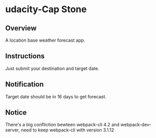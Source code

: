 # udacity-Cap Stone

## Overview
A location base weather forecast app.

## Instructions
Just submit your destination and target date. 

## Notification
Target date should be in 16 days to get forecast.

## Notice
There's a big confliction bewteen webpack-cli 4.2 and webpack-dev-server, need to keep webpack-cli with version 3.1.12